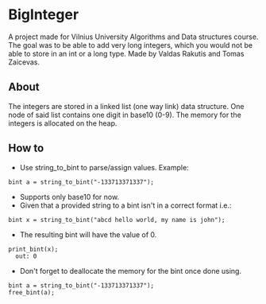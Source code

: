# BigInteger
A project made for Vilnius University Algorithms and Data structures course.
The goal was to be able to add very long integers, which you would not be able to store in an int or a long type.
Made by Valdas Rakutis and Tomas Zaicevas.

## About
The integers are stored in a linked list (one way link) data structure.
One node of said list contains one digit in base10 (0-9).
The memory for the integers is allocated on the heap.

## How to
* Use string_to_bint to parse/assign values. Example:
```
bint a = string_to_bint("-133713371337");
```
* Supports only base10 for now.
* Given that a provided string to a bint isn't in a correct format i.e.:
```
bint x = string_to_bint("abcd hello world, my name is john");
```
* The resulting bint will have the value of 0.
```
print_bint(x);
  out: 0
```
* Don't forget to deallocate the memory for the bint once done using.
```
bint a = string_to_bint("-133713371337");
free_bint(a);
```
